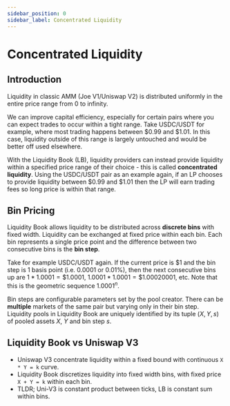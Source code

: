 ```yaml
---
sidebar_position: 0
sidebar_label: Concentrated Liquidity
---
```


# Concentrated Liquidity

## Introduction

Liquidity in classic AMM (Joe V1/Uniswap V2) is distributed uniformly in the entire price range from 0 to infinity.

We can improve capital efficiency, especially for certain pairs where you can expect trades to occur within a tight range. Take USDC/USDT for example, where most trading happens between $0.99 and $1.01. In this case, liquidity outside of this range is largely untouched and would be better off used elsewhere.

With the Liquidity Book (LB), liquidity providers can instead provide liquidity within a specified price range of their choice - this is called **concentrated liquidity**. Using the USDC/USDT pair as an example again, if an LP chooses to provide liquidity between $0.99 and $1.01 then the LP will earn trading fees so long price is within that range.

## Bin Pricing

Liquidity Book allows liquidity to be distributed across **discrete bins** with fixed width. Liquidity can be exchanged at fixed price within each bin. Each bin represents a single price point and the difference between two consecutive bins is the **bin step**.

Take for example USDC/USDT again. If the current price is \$1 and the bin step is 1 basis point (i.e. 0.0001 or 0.01%), then the next consecutive bins up are $1 * 1.0001 = \$1.0001$, $1.0001 * 1.0001 = \$1.00020001$, etc. Note that this is the geometric sequence $1.0001^n$.

Bin steps are configurable parameters set by the pool creator. There can be **multiple** markets of the same pair but varying only in their bin step. Liquidity pools in Liquidity Book are uniquely identified by its tuple $(X, Y, s)$ of pooled assets $X$, $Y$ and bin step $s$.

## Liquidity Book vs Uniswap V3

- Uniswap V3 concentrate liquidity within a fixed bound with continuous `X * Y = k` curve.
- Liquidity Book discretizes liquidity into fixed width bins, with fixed price `X + Y = k` within each bin.
- TLDR; Uni-V3 is constant product between ticks, LB is constant sum within bins.

